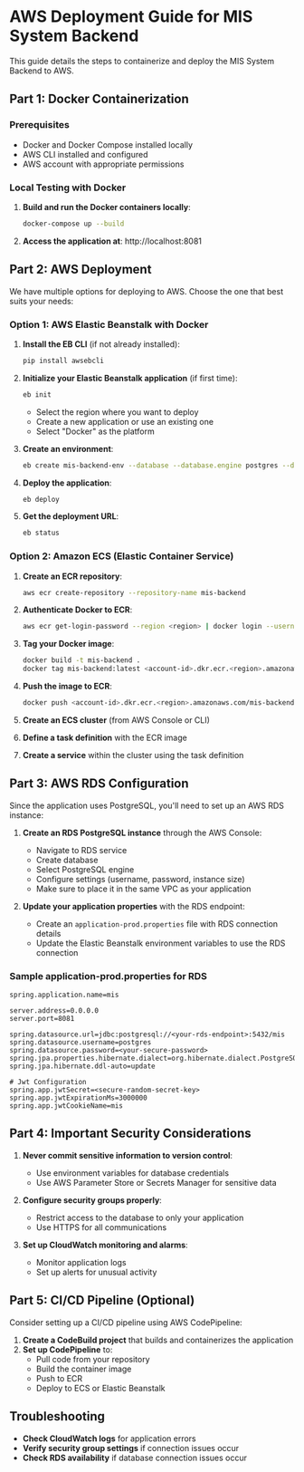 # AWS Deployment Guide for MIS System Backend

This guide details the steps to containerize and deploy the MIS System Backend to AWS.

## Part 1: Docker Containerization

### Prerequisites
- Docker and Docker Compose installed locally
- AWS CLI installed and configured
- AWS account with appropriate permissions

### Local Testing with Docker

1. **Build and run the Docker containers locally**:
   ```bash
   docker-compose up --build
   ```

2. **Access the application at**: http://localhost:8081

## Part 2: AWS Deployment

We have multiple options for deploying to AWS. Choose the one that best suits your needs:

### Option 1: AWS Elastic Beanstalk with Docker

1. **Install the EB CLI** (if not already installed):
   ```bash
   pip install awsebcli
   ```

2. **Initialize your Elastic Beanstalk application** (if first time):
   ```bash
   eb init
   ```
   - Select the region where you want to deploy
   - Create a new application or use an existing one
   - Select "Docker" as the platform

3. **Create an environment**:
   ```bash
   eb create mis-backend-env --database --database.engine postgres --database.username postgres --database.password <secure-password>
   ```

4. **Deploy the application**:
   ```bash
   eb deploy
   ```

5. **Get the deployment URL**:
   ```bash
   eb status
   ```

### Option 2: Amazon ECS (Elastic Container Service)

1. **Create an ECR repository**:
   ```bash
   aws ecr create-repository --repository-name mis-backend
   ```

2. **Authenticate Docker to ECR**:
   ```bash
   aws ecr get-login-password --region <region> | docker login --username AWS --password-stdin <account-id>.dkr.ecr.<region>.amazonaws.com
   ```

3. **Tag your Docker image**:
   ```bash
   docker build -t mis-backend .
   docker tag mis-backend:latest <account-id>.dkr.ecr.<region>.amazonaws.com/mis-backend:latest
   ```

4. **Push the image to ECR**:
   ```bash
   docker push <account-id>.dkr.ecr.<region>.amazonaws.com/mis-backend:latest
   ```

5. **Create an ECS cluster** (from AWS Console or CLI)

6. **Define a task definition** with the ECR image

7. **Create a service** within the cluster using the task definition

## Part 3: AWS RDS Configuration

Since the application uses PostgreSQL, you'll need to set up an AWS RDS instance:

1. **Create an RDS PostgreSQL instance** through the AWS Console:
   - Navigate to RDS service
   - Create database
   - Select PostgreSQL engine
   - Configure settings (username, password, instance size)
   - Make sure to place it in the same VPC as your application

2. **Update your application properties** with the RDS endpoint:
   - Create an `application-prod.properties` file with RDS connection details
   - Update the Elastic Beanstalk environment variables to use the RDS connection

### Sample application-prod.properties for RDS

```properties
spring.application.name=mis

server.address=0.0.0.0
server.port=8081

spring.datasource.url=jdbc:postgresql://<your-rds-endpoint>:5432/mis
spring.datasource.username=postgres
spring.datasource.password=<your-secure-password>
spring.jpa.properties.hibernate.dialect=org.hibernate.dialect.PostgreSQLDialect
spring.jpa.hibernate.ddl-auto=update

# Jwt Configuration
spring.app.jwtSecret=<secure-random-secret-key>
spring.app.jwtExpirationMs=3000000
spring.app.jwtCookieName=mis
```

## Part 4: Important Security Considerations

1. **Never commit sensitive information to version control**:
   - Use environment variables for database credentials
   - Use AWS Parameter Store or Secrets Manager for sensitive data

2. **Configure security groups properly**:
   - Restrict access to the database to only your application
   - Use HTTPS for all communications

3. **Set up CloudWatch monitoring and alarms**:
   - Monitor application logs
   - Set up alerts for unusual activity

## Part 5: CI/CD Pipeline (Optional)

Consider setting up a CI/CD pipeline using AWS CodePipeline:

1. **Create a CodeBuild project** that builds and containerizes the application
2. **Set up CodePipeline** to:
   - Pull code from your repository
   - Build the container image
   - Push to ECR
   - Deploy to ECS or Elastic Beanstalk

## Troubleshooting

- **Check CloudWatch logs** for application errors
- **Verify security group settings** if connection issues occur
- **Check RDS availability** if database connection issues occur
